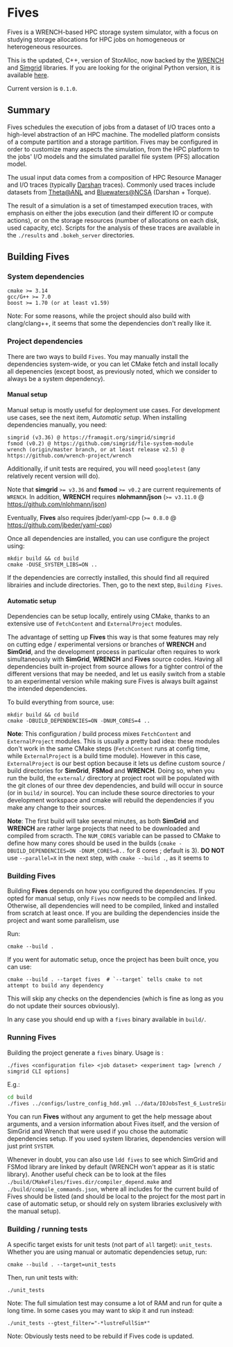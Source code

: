 # Fives

Fives is a WRENCH-based HPC storage system simulator, with a focus on studying storage allocations for HPC jobs on homogeneous or heterogeneous resources.

This is the updated, C++, version of StorAlloc, now backed by the [WRENCH](https://wrench-project.org/) and [Simgrid](https://framagit.org/simgrid/simgrid) libraries. 
If you are looking for the original Python version, it is available [here](https://github.com/hephtaicie/storalloc).

Current version is `0.1.0`.

## Summary

Fives schedules the execution of jobs from a dataset of I/O traces onto a high-level abstraction of an HPC machine. The modelled platform consists of a compute partition and a storage partition. Fives may be configured in order to customize many aspects the simulation, from the HPC platform to the jobs' I/O models and the simulated parallel file system (PFS) allocation model.

The usual input data comes from a composition of HPC Resource Manager and I/O traces (typically [Darshan](https://www.mcs.anl.gov/research/projects/darshan/) traces).
Commonly used traces include datasets from [Theta@ANL](https://reports.alcf.anl.gov/data/index.html) and [Bluewaters@NCSA](https://bluewaters.ncsa.illinois.edu/data-sets) (Darshan + Torque).

The result of a simulation is a set of timestamped execution traces, with emphasis on either the jobs execution (and their different IO or compute actions), or on the storage resources (number of allocations on each disk, used capacity, etc). Scripts for the analysis of these traces are available in the `./results` and `.bokeh_server` directories.

## Building Fives

### System dependencies

```
cmake >= 3.14
gcc/G++ >= 7.0
boost >= 1.70 (or at least v1.59)
```

Note: For some reasons, while the project should also build with clang/clang++, it seems that some the dependencies don't really like it.

### Project dependencies

There are two ways to build `Fives`. 
You may manually install the dependencies system-wide, or you can let CMake fetch and install locally all depenencies (except boost, as previously noted, which we consider to always be a system dependency).

#### Manual setup

Manual setup is mostly useful for deployment use cases. For development use cases, see the next item, *Automatic setup*.
When installing dependencies manually, you need:

```
simgrid (v3.36) @ https://framagit.org/simgrid/simgrid
fsmod (v0.2) @ https://github.com/simgrid/file-system-module
wrench (origin/master branch, or at least release v2.5) @ https://github.com/wrench-project/wrench
```

Additionally, if unit tests are required, you will need `googletest` (any relatively recent version will do).

Note that **simgrid** `>= v3.36` and **fsmod** `>= v0.2` are current requirements of `WRENCH`.
In addition, **WRENCH** requires **nlohmann/json** (`>= v3.11.0` @ https://github.com/nlohmann/json)

Eventually, **Fives** also requires jbder/yaml-cpp (`>= 0.8.0` @ https://github.com/jbeder/yaml-cpp)

Once all dependencies are installed, you can use configure the project using:

```
mkdir build && cd build
cmake -DUSE_SYSTEM_LIBS=ON ..
```

If the dependencies are correctly installed, this should find all required librairies and include directories.
Then, go to the next step, `Building Fives`.

#### Automatic setup

Dependencies can be setup locally, entirely using CMake, thanks to an extensive use of `FetchContent` and `ExternalProject` modules.

The advantage of setting up **Fives** this way is that some features may rely on cutting edge / experimental versions or branches of **WRENCH** and **SimGrid**, and the development process in particular often requires to work simultaneously with **SimGrid**, **WRENCH** and **Fives** source codes.
Having all dependencies built in-project from source allows for a tighter control of the different versions that may be needed, and let us easily switch from a stable to an experimental version while making sure Fives is always built against the intended dependencies.

To build everything from source, use:

```
mkdir build && cd build
cmake -DBUILD_DEPENDENCIES=ON -DNUM_CORES=4 ..
```

**Note**: This configuration / build process mixes `FetchContent` and `ExternalProject` modules. 
This is usually a pretty bad idea: these modules don't work in the same CMake steps (`FetchContent` runs at config time, while `ExternalProject` is a build time module).
However in this case, `ExternalProject` is our best option because it lets us define custom source / build directories for **SimGrid**, **FSMod** and **WRENCH**.
Doing so, when you run the build, the `external/` directory at project root will be populated with the git clones of our three dev dependencies, and build will occur in source (or in `build/` in source).
You can include these source directories to your development workspace and cmake will rebuild the dependencies if you make any change to their sources.

**Note**: The first build will take several minutes, as both **SimGrid** and **WRENCH** are rather large projects that need to be downloaded and compiled from scracth. The `NUM_CORES` variable can be passed to CMake to define how many cores should be used in the builds (`cmake -DBUILD_DEPENDENCIES=ON -DNUM_CORES=8..` for 8 cores ; default is 3). **DO NOT** use `--parallel=X` in the next step, with `cmake --build .`, as it seems to 

### Building Fives

Building **Fives** depends on how you configured the dependencies. If you opted for manual setup, only `Fives` now needs to be compiled and linked. Otherwise, all dependencies will need to be compiled, linked and installed from scratch at least once. If you are building the dependencies inside the project and want some parallelism, use

Run:

```
cmake --build .
```

If you went for automatic setup, once the project has been built once, you can use:

```
cmake --build . --target fives  # `--target` tells cmake to not attempt to build any dependency 
```

This will skip any checks on the dependencies (which is fine as long as you do not update their sources obviously).

In any case you should end up with a `fives` binary available in `build/`.


### Running Fives

Building the project generate a `fives` binary. Usage is :

`./fives <configuration file> <job dataset> <experiment tag> [wrench / simgrid CLI options]`

E.g.:

```bash
cd build
./fives ../configs/lustre_config_hdd.yml ../data/IOJobsTest_6_LustreSim.yml test_lustre
```

You can run **Fives** without any argument to get the help message about arguments, and a version information about Fives itself, and the version of SimGrid and Wrench that were used if you chose the automatic dependencies setup.
If you used system libraries, dependencies version will just print `SYSTEM`.

Whenever in doubt, you can also use `ldd fives` to see which SimGrid and FSMod library are linked by default (WRENCH won't appear as it is static library).
Another useful check can be to look at the files `./build/CMakeFiles/fives.dir/compiler_depend.make` and `./build/compile_commands.json`, where all includes for the current build of Fives should be listed (and should be local to the project for the most part in case of automatic setup, or should rely on system libraries exclusively with the manual setup).



### Building / running tests

A specific target exists for unit tests (not part of `all` target): `unit_tests`.
Whether you are using manual or automatic dependencies setup, run:

```
cmake --build . --target=unit_tests
```

Then, run unit tests with:

```
./unit_tests
```

Note: The full simulation test may consume a lot of RAM and run for quite a long time. In some cases you may want to skip it and run instead:

```
./unit_tests --gtest_filter="-*lustreFullSim*"
```

Note: Obviously tests need to be rebuild if Fives code is updated.